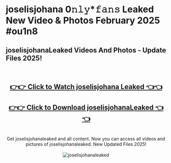 # joselisjohana 0𝚗𝚕𝚢*𝚏𝚊𝚗𝚜 Leaked New Video & Photos February 2025 #ou1n8

<h2>joselisjohanaLeaked Videos And Photos - Update Files 2025!</h2>
<br>
<div align="center">
<h2><a href="https://mediaupload.pro?title=joselisjohana&ref=11F" rel="nofollow">👉👉 Click to Watch joselisjohana Leaked 👈👈</a></h2>
<h2><a href="https://mediaupload.pro?title=joselisjohana&ref=11F" rel="nofollow">👉👉 Click to Download joselisjohanaLeaked 👈👈</a></h2>
<br>
Get joselisjohanaleaked and all content. Now you can access all videos and pictures of joselisjohanaleaked. New Updated Files 2025!
<br>
<br>
<a href="https://mediaupload.pro?title=joselisjohana&ref=11F" rel="nofollow" data-target="animated-image.originalLink"><img src="https://i.ibb.co/Gkj2r4b/banner.png" alt="joselisjohanaleaked" style="max-width: 100%; display: inline-block;" data-target="animated-image.originalImage"></a>
</div>
<br>


